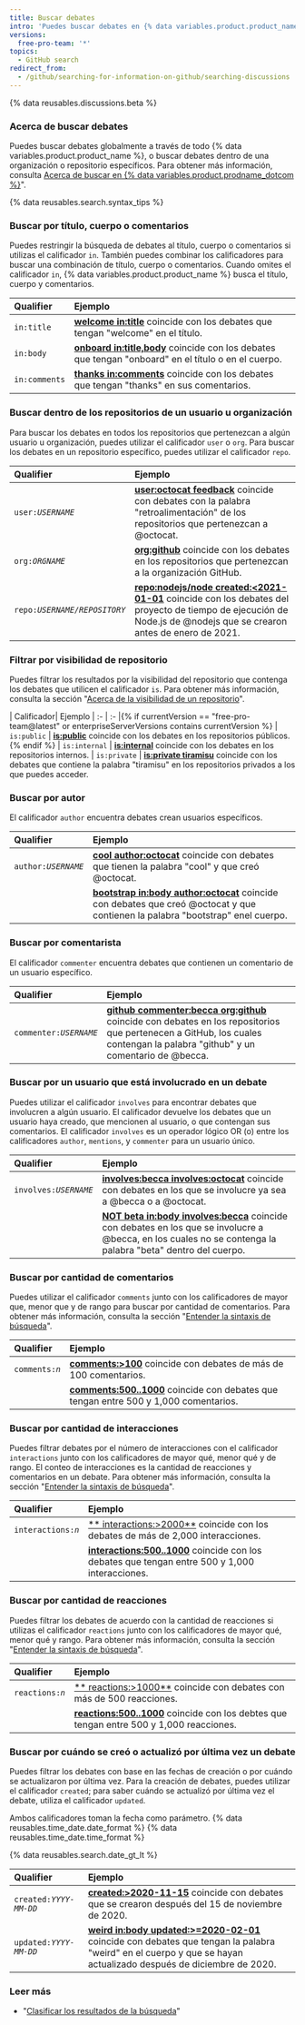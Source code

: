 ```yaml
---
title: Buscar debates
intro: 'Puedes buscar debates en {% data variables.product.product_name %} y reducir los resultados utilizando calificadores.'
versions:
  free-pro-team: '*'
topics:
  - GitHub search
redirect_from:
  - /github/searching-for-information-on-github/searching-discussions
---
```


{% data reusables.discussions.beta %}

### Acerca de buscar debates

Puedes buscar debates globalmente a través de todo {% data variables.product.product_name %}, o buscar debates dentro de una organización o repositorio específicos. Para obtener más información, consulta [Acerca de buscar en {% data variables.product.prodname_dotcom %}](/github/searching-for-information-on-github/about-searching-on-github)".

{% data reusables.search.syntax_tips %}

### Buscar por título, cuerpo o comentarios

Puedes restringir la búsqueda de debates al título, cuerpo o comentarios si utilizas el calificador `in`. También puedes combinar los calificadores para buscar una combinación de título, cuerpo o comentarios. Cuando omites el calificador `in`, {% data variables.product.product_name %} busca el título, cuerpo y comentarios.

| Qualifier     | Ejemplo                                                                                                                                                                        |
|:------------- |:------------------------------------------------------------------------------------------------------------------------------------------------------------------------------ |
| `in:title`    | [**welcome in:title**](https://github.com/search?q=welcome+in%3Atitle&type=Discussions) coincide con los debates que tengan "welcome" en el título.                            |
| `in:body`     | [**onboard in:title,body**](https://github.com/search?q=onboard+in%3Atitle%2Cbody&type=Discussions) coincide con los debates que tengan "onboard" en el título o en el cuerpo. |
| `in:comments` | [**thanks in:comments**](https://github.com/search?q=thanks+in%3Acomment&type=Discussions) coincide con los debates que tengan "thanks" en sus comentarios.                    |

### Buscar dentro de los repositorios de un usuario u organización

Para buscar los debates en todos los repositorios que pertenezcan a algún usuario u organización, puedes utilizar el calificador `user` o `org`. Para buscar los debates en un repositorio específico, puedes utilizar el calificador `repo`.

| Qualifier                 | Ejemplo                                                                                                                                                                                                                                                         |
|:------------------------- |:--------------------------------------------------------------------------------------------------------------------------------------------------------------------------------------------------------------------------------------------------------------- |
| <code>user:<em>USERNAME</em></code> | [**user:octocat feedback**](https://github.com/search?q=user%3Aoctocat+feedback&type=Discussions) coincide con debates con la palabra "retroalimentación" de los repositorios que pertenezcan a @octocat.                                                       |
| <code>org:<em>ORGNAME</em></code> | [**org:github**](https://github.com/search?q=org%3Agithub&type=Discussions&utf8=%E2%9C%93) coincide con los debates en los repositorios que pertenezcan a la organización GitHub.                                                                               |
| <code>repo:<em>USERNAME/REPOSITORY</em></code> | [**repo:nodejs/node created:<2021-01-01**](https://github.com/search?q=repo%3Anodejs%2Fnode+created%3A%3C2020-01-01&type=Discussions) coincide con los debates del proyecto de tiempo de ejecución de Node.js de @nodejs que se crearon antes de enero de 2021. |

### Filtrar por visibilidad de repositorio

Puedes filtrar los resultados por la visibilidad del repositorio que contenga los debates que utilicen el calificador `is`. Para obtener más información, consulta la sección "[Acerca de la visibilidad de un repositorio](/github/creating-cloning-and-archiving-repositories/about-repository-visibility)".

| Calificador| Ejemplo | :- | :- |{% if currentVersion == "free-pro-team@latest" or enterpriseServerVersions contains currentVersion %} | `is:public` | [**is:public**](https://github.com/search?q=is%3Apublic&type=Discussions) coincide con los debates en los repositorios públicos.{% endif %} | `is:internal` | [**is:internal**](https://github.com/search?q=is%3Ainternal&type=Discussions) coincide con los debates en los repositorios internos. | `is:private` | [**is:private tiramisu**](https://github.com/search?q=is%3Aprivate+tiramisu&type=Discussions) coincide con los debates que contiene la palabra "tiramisu" en los repositorios privados a los que puedes acceder.

### Buscar por autor

El calificador `author` encuentra debates crean usuarios específicos.

| Qualifier                 | Ejemplo                                                                                                                                                                                                              |
|:------------------------- |:-------------------------------------------------------------------------------------------------------------------------------------------------------------------------------------------------------------------- |
| <code>author:<em>USERNAME</em></code> | [**cool author:octocat**](https://github.com/search?q=cool+author%3Aoctocat&type=Discussions) coincide con debates que tienen la palabra "cool" y que creó @octocat.                                                 |
|                           | [**bootstrap in:body author:octocat**](https://github.com/search?q=bootstrap+in%3Abody+author%3Aoctocat&type=Discussions) coincide con debates que creó @octocat y que contienen la palabra "bootstrap" enel cuerpo. |

### Buscar por comentarista

El calificador `commenter` encuentra debates que contienen un comentario de un usuario específico.

| Qualifier                 | Ejemplo                                                                                                                                                                                                                                                                          |
|:------------------------- |:-------------------------------------------------------------------------------------------------------------------------------------------------------------------------------------------------------------------------------------------------------------------------------- |
| <code>commenter:<em>USERNAME</em></code> | [**github commenter:becca org:github**](https://github.com/search?utf8=%E2%9C%93&q=github+commenter%3Abecca+org%3Agithub&type=Discussions) coincide con debates en los repositorios que pertenecen a GitHub, los cuales contengan la palabra "github" y un comentario de @becca. |

### Buscar por un usuario que está involucrado en un debate

Puedes utilizar el calificador `involves` para encontrar debates que involucren a algún usuario. El calificador devuelve los debates que un usuario haya creado, que mencionen al usuario, o que contengan sus comentarios. El calificador `involves` es un operador lógico OR (o) entre los calificadores `author`, `mentions`, y `commenter` para un usuario único.

| Qualifier                 | Ejemplo                                                                                                                                                                                                                                          |
|:------------------------- |:------------------------------------------------------------------------------------------------------------------------------------------------------------------------------------------------------------------------------------------------ |
| <code>involves:<em>USERNAME</em></code> | **[involves:becca involves:octocat](https://github.com/search?q=involves%3Abecca+involves%3Aoctocat&type=Discussions)** coincide con debates en los que se involucre ya sea a @becca o a @octocat.                                               |
|                           | [**NOT beta in:body involves:becca**](https://github.com/search?q=NOT+beta+in%3Abody+involves%3Abecca&type=Discussions) coincide con debates en los que se involucre a @becca, en los cuales no se contenga la palabra "beta" dentro del cuerpo. |

### Buscar por cantidad de comentarios

Puedes utilizar el calificador `comments` junto con los calificadores de mayor que, menor que y de rango para buscar por cantidad de comentarios. Para obtener más información, consulta la sección "[Entender la sintaxis de búsqueda](/github/searching-for-information-on-github/understanding-the-search-syntax)".

| Qualifier                 | Ejemplo                                                                                                                                                    |
|:------------------------- |:---------------------------------------------------------------------------------------------------------------------------------------------------------- |
| <code>comments:<em>n</em></code> | [**comments:&gt;100**](https://github.com/search?q=comments%3A%3E100&type=Discussions) coincide con debates de más de 100 comentarios.               |
|                           | [**comments:500..1000**](https://github.com/search?q=comments%3A500..1000&type=Discussions) coincide con debates que tengan entre 500 y 1,000 comentarios. |

### Buscar por cantidad de interacciones

Puedes filtrar debates por el número de interacciones con el calificador `interactions` junto con los calificadores de mayor qué, menor qué y de rango. El conteo de interacciones es la cantidad de reacciones y comentarios en un debate. Para obtener más información, consulta la sección "[Entender la sintaxis de búsqueda](/github/searching-for-information-on-github/understanding-the-search-syntax)".

| Qualifier                 | Ejemplo                                                                                                                                                 |
|:------------------------- |:------------------------------------------------------------------------------------------------------------------------------------------------------- |
| <code>interactions:<em>n</em></code> | [** interactions:&gt;2000**](https://github.com/search?q=interactions%3A%3E2000) coincide con los debates de más de 2,000 interacciones.      |
|                           | [**interactions:500..1000**](https://github.com/search?q=interactions%3A500..1000) coincide con los debates que tengan entre 500 y 1,000 interacciones. |

### Buscar por cantidad de reacciones

Puedes filtrar los debates de acuerdo con la cantidad de reacciones si utilizas el calificador `reactions` junto con los calificadores de mayor qué, menor qué y rango. Para obtener más información, consulta la sección "[Entender la sintaxis de búsqueda](/github/searching-for-information-on-github/understanding-the-search-syntax)".

| Qualifier                 | Ejemplo                                                                                                                                       |
|:------------------------- |:--------------------------------------------------------------------------------------------------------------------------------------------- |
| <code>reactions:<em>n</em></code> | [** reactions:&gt;1000**](https://github.com/search?q=reactions%3A%3E500) coincide con debates con más de 500 reacciones.           |
|                           | [**reactions:500..1000**](https://github.com/search?q=reactions%3A500..1000) coincide con los debtes que tengan entre 500 y 1,000 reacciones. |

### Buscar por cuándo se creó o actualizó por última vez un debate

Puedes filtrar los debates con base en las fechas de creación o por cuándo se actualizaron por última vez. Para la creación de debates, puedes utilizar el calificador `created`; para saber cuándo se actualizó por última vez el debate, utiliza el calificador `updated`.

Ambos calificadores toman la fecha como parámetro. {% data reusables.time_date.date_format %} {% data reusables.time_date.time_format %}

{% data reusables.search.date_gt_lt %}

| Qualifier                  | Ejemplo                                                                                                                                                                                                                                                    |
|:-------------------------- |:---------------------------------------------------------------------------------------------------------------------------------------------------------------------------------------------------------------------------------------------------------- |
| <code>created:<em>YYYY-MM-DD</em></code>  | [**created:>2020-11-15**](https://github.com/search?q=created%3A%3E%3D2020-11-15&type=discussions) coincide con debates que se crearon después del 15 de noviembre de 2020.                                                                                |
| <code>updated:<em>YYYY-MM-DD</em></code> | [**weird in:body updated:>=2020-02-01**](https://github.com/search?q=weird+in%3Abody+updated%3A%3E%3D2020-12-01&type=Discussions) coincide con debates que tengan la palabra "weird" en el cuerpo y que se hayan actualizado después de diciembre de 2020. |

### Leer más

- "[Clasificar los resultados de la búsqueda](/articles/sorting-search-results/)"

